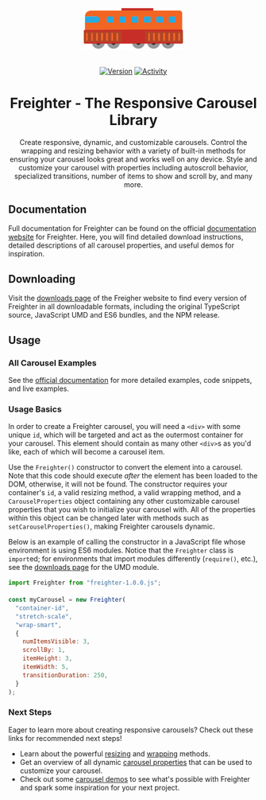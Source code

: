 <div align="center">
  <img src="./docs/icons/train-engine.svg" width="200" alt="Freighter Logo">
  
  <br />
  <br />
  
  [![Version](https://img.shields.io/npm/v/freighterjs?style=flat-square&logo=npm)](https://npmjs.com/package/freighterjs)
  [![Activity](https://img.shields.io/github/last-commit/paytonshaltis/freighter/main?style=flat-square&logo=github)](https://github.com/paytonshaltis/freighter/commits/main)

  <h1>Freighter - The Responsive Carousel Library</h1>
  <p>Create responsive, dynamic, and customizable carousels. Control the wrapping and resizing behavior with a variety of built-in methods for ensuring your carousel looks great and works well on any device. Style and customize your carousel with properties including autoscroll behavior, specialized transitions, number of items to show and scroll by, and many more.</p>

</div>

## Documentation

Full documentation for Freighter can be found on the official [documentation website](https://paytonshaltis.github.io/freighter) for Freighter. Here, you will find detailed download instructions, detailed descriptions of all carousel properties, and useful demos for inspiration.

## Downloading

Visit the [downloads page](https://paytonshaltis.github.io/freighter/downloads) of the Freigher website to find every version of Freighter in all downloadable formats, including the original TypeScript source, JavaScript UMD and ES6 bundles, and the NPM release.

## Usage

### All Carousel Examples

See the [official documentation](https://paytonshaltis.github.io/freighter/documentation/basic-usage) for more detailed examples, code snippets, and live examples.

### Usage Basics

In order to create a Freighter carousel, you will need a `<div>` with some unique `id`, which will be targeted and act as the outermost container for your carousel. This element should contain as many other `<div>`s as you'd like, each of which will become a carousel item.

Use the `Freighter()` constructor to convert the element into a carousel. Note that this code should execute _after_ the element has been loaded to the DOM, otherwise, it will not be found. The constructor requires your container's `id`, a valid resizing method, a valid wrapping method, and a `CarouselProperties` object containing any other customizable carousel properties that you wish to initialize your carousel with. All of the properties within this object can be changed later with methods such as `setCarouselProperties()`, making Freighter carousels dynamic.

Below is an example of calling the constructor in a JavaScript file whose environment is using ES6 modules. Notice that the `Freighter` class is `import`ed; for environments that import modules differently (`require()`, etc.), see the [downloads page](https://paytonshaltis.github.io/freighter/downloads) for the UMD module.

```javascript
import Freighter from "freighter-1.0.0.js";

const myCarousel = new Freighter(
  "container-id",
  "stretch-scale",
  "wrap-smart",
  {
    numItemsVisible: 3,
    scrollBy: 1,
    itemHeight: 3,
    itemWidth: 5,
    transitionDuration: 250,
  }
);
```

### Next Steps

Eager to learn more about creating responsive carousels? Check out these links for recommended next steps!

- Learn about the powerful [resizing](https://paytonshaltis.github.io/freighter/documentation/resizing) and [wrapping](https://paytonshaltis.github.io/freighter/documentation/wrapping) methods.
- Get an overview of all dynamic [carousel properties](https://paytonshaltis.github.io/freighter/documentation/overview) that can be used to customize your carousel.
- Check out some [carousel demos](https://paytonshaltis.github.io/freighter/demos) to see what's possible with Freighter and spark some inspiration for your next project.
